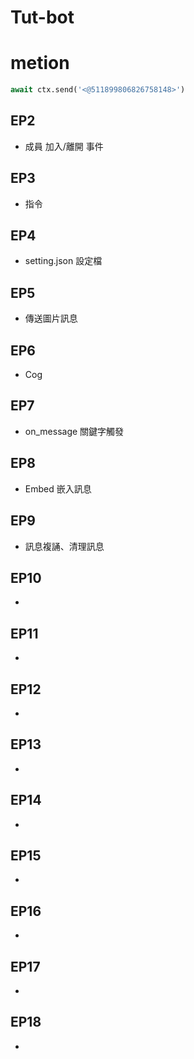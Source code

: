 # Tut-bot

# metion 
```python 
await ctx.send('<@511899806826758148>')
```

## EP2
* 成員 加入/離開 事件

## EP3
* 指令

## EP4
* setting.json 設定檔

## EP5
* 傳送圖片訊息

## EP6
* Cog

## EP7
* on_message 關鍵字觸發

## EP8
* Embed 嵌入訊息

## EP9
* 訊息複誦、清理訊息

## EP10
* 

## EP11
* 

## EP12
* 

## EP13
* 

## EP14
* 

## EP15
* 

## EP16
* 

## EP17
* 

## EP18
* 

